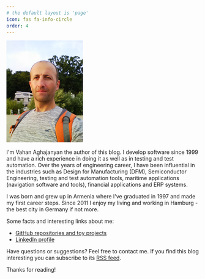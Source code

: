 ```yaml
---
# the default layout is 'page'
icon: fas fa-info-circle
order: 4
---
```


<img src="/assets/img/avatar_vahan.jpg" alt="Vahan Aghajanyan" width="200">

I'm Vahan Aghajanyan the author of this blog. I develop software since 1999 and have
a rich experience in doing it as well as in testing and test automation. Over the
years of engineering career, I have been influential in the industries such as
Design for Manufacturing (DFM), Semiconductor Engineering, testing and
test automation tools, maritime applications (navigation software and tools),
financial applications and ERP systems.

I was born and grew up in Armenia where I've graduated in 1997 and made my first career steps.
Since 2011 I enjoy my living and working in Hamburg - the best city in Germany if
not more.

Some facts and interesting links about me:

* [GitHub repositories and toy projects](https://github.com/vahancho?tab=repositories)
* [LinkedIn profile](www.linkedin.com/in/vahancho)

Have questions or suggestions? Feel free to contact me.
If you find this blog interesting you can subscribe to its [RSS feed](https://vahancho.github.io/feed.xml).

Thanks for reading!
